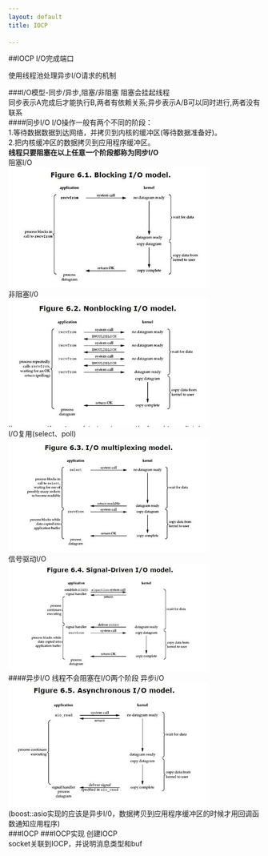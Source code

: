 ```yaml
---
layout: default
title: IOCP

---
```


##IOCP I/O完成端口

使用线程池处理异步I/O请求的机制

###I/O模型-同步/异步,阻塞/非阻塞
阻塞会挂起线程  
同步表示A完成后才能执行B,两者有依赖关系;异步表示A/B可以同时进行,两者没有联系  
####同步I/O
I/O操作一般有两个不同的阶段：  
1.等待数据数据到达网络，并拷贝到内核的缓冲区(等待数据准备好)。   
2.把内核缓冲区的数据拷贝到应用程序缓冲区。  
**线程只要阻塞在以上任意一个阶段都称为同步I/O**  
阻塞I/O  
![](https://github.com/garydai/garydai.github.com/raw/master/_posts/pic/blockiomodel.JPG)  
非阻塞I/0  
![](https://github.com/garydai/garydai.github.com/raw/master/_posts/pic/nonblockingiomodel.JPG)  
I/O复用(select、poll)  
![](https://github.com/garydai/garydai.github.com/raw/master/_posts/pic/iomultiplexingmodel.JPG)  
信号驱动I/O  
![](https://github.com/garydai/garydai.github.com/raw/master/_posts/pic/singledriveniomodel.JPG)  
####异步I/O
线程不会阻塞在I/O两个阶段
异步i/O  
![](https://github.com/garydai/garydai.github.com/raw/master/_posts/pic/AsynchronousIOModel.JPG)  
(boost::asio实现的应该是异步I/0，数据拷贝到应用程序缓冲区的时候才用回调函数通知应用程序)  
###IOCP
###IOCP实现
创建IOCP  
socket关联到IOCP，并说明消息类型和buf  


